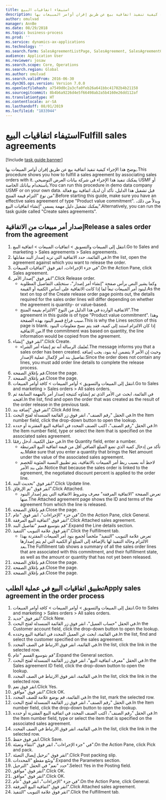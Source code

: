 ```yaml
---
title: استيفاء اتفاقيات البيع
description: يوضح هذا الإجراء كيفية تنفيذ اتفاقية بيع عن طريق إقران أوامر المبيعات بها.
author: omulvad
manager: AnnBe
ms.date: 08/29/2018
ms.topic: business-process
ms.prod: ''
ms.service: dynamics-ax-applications
ms.technology: ''
ms.search.form: SalesAgreementListPage, SalesAgreement, SalesAgreementGenerateReleaseOrder, SalesTableListPage, SalesTable, AgreementLine, SalesCreateOrder,  SalesEditLines
audience: Application User
ms.reviewer: josaw
ms.search.scope: Core, Operations
ms.search.region: Global
ms.author: omulvad
ms.search.validFrom: 2016-06-30
ms.dyn365.ops.version: Version 7.0.0
ms.openlocfilehash: a7549d0c2a3cfa0feb26a641bbc41702b4b21158
ms.sourcegitcommit: 8b4b6a9226d4e5f66498ab2a5b4160e26dd112af
ms.translationtype: HT
ms.contentlocale: ar-SA
ms.lasthandoff: 08/01/2019
ms.locfileid: "1833944"
---
```

# <a name="fulfill-sales-agreements"></a><span data-ttu-id="c5072-103">استيفاء اتفاقيات البيع</span><span class="sxs-lookup"><span data-stu-id="c5072-103">Fulfill sales agreements</span></span>

[!include [task guide banner](../../includes/task-guide-banner.md)]

<span data-ttu-id="c5072-104">يوضح هذا الإجراء كيفية تنفيذ اتفاقية بيع عن طريق إقران أوامر المبيعات بها.</span><span class="sxs-lookup"><span data-stu-id="c5072-104">This procedure shows you how to fulfill a sales agreement by associating sales orders with it.</span></span> <span data-ttu-id="c5072-105">يمكنك تنفيذ هذا الإجراء في شركة بيانات العرض التوضيحي USMF أو باستخدام بياناتك الخاصة.</span><span class="sxs-lookup"><span data-stu-id="c5072-105">You can run this procedure in demo data company USMF or on your own data.</span></span> <span data-ttu-id="c5072-106">قبل تشغيل هذا الدليل، تأكد أن لديك اتفاقية بيع فعالة من نوع "التزام قيمة المنتج".</span><span class="sxs-lookup"><span data-stu-id="c5072-106">Before starting this guide, make sure you have an effective sales agreement of type "Product value commitment".</span></span> <span data-ttu-id="c5072-107">وبدلاً من ذلك، يمكنك تشغيل دليل مهمة يسمى "إنشاء اتفاقيات البيع".</span><span class="sxs-lookup"><span data-stu-id="c5072-107">Alternatively, you can run the task guide called "Create sales agreements".</span></span>  




## <a name="release-a-sales-order-from-the-agreement"></a><span data-ttu-id="c5072-108">إصدار أمر مبيعات من الاتفاقية</span><span class="sxs-lookup"><span data-stu-id="c5072-108">Release a sales order from the agreement</span></span>
1. <span data-ttu-id="c5072-109">انتقل إلى المبيعات والتسويق > اتفاقيات المبيعات > اتفاقية البيع.</span><span class="sxs-lookup"><span data-stu-id="c5072-109">Go to Sales and marketing > Sales agreements > Sales agreements.</span></span>
2. <span data-ttu-id="c5072-110">في القائمة، حدد الاتفاقية التي تريد إصدار البند مقابلها.</span><span class="sxs-lookup"><span data-stu-id="c5072-110">In the list, open the agreement against which you want to release the order.</span></span>
3. <span data-ttu-id="c5072-111">في جزء الإجراءات، انقر فوق "اتفاقيات المبيعات".</span><span class="sxs-lookup"><span data-stu-id="c5072-111">On the Action Pane, click Sales agreement.</span></span>
4. <span data-ttu-id="c5072-112">انقر فوق "إصدار الأمر".</span><span class="sxs-lookup"><span data-stu-id="c5072-112">Click Release order.</span></span>
    * <span data-ttu-id="c5072-113">وكما يشير النص برأس صفحة "إنشاء أمر إصدار"، ستختلف التفاصيل المطلوبة لبنود أمر المبيعات تبعاً لما إذا كانت الاتفاقية على أساس الكمية أو القيمة.</span><span class="sxs-lookup"><span data-stu-id="c5072-113">As the text on top of the  Create release order page points out, the details required for the sales order lines will differ depending on whether the agreement is quantity- or value-based.</span></span>  
    * <span data-ttu-id="c5072-114">الاتفاقية الواردة في هذا الدليل من النوع "الالتزام بقيمة المنتج".</span><span class="sxs-lookup"><span data-stu-id="c5072-114">The agreement in this guide is of type "Product value commitment".</span></span> <span data-ttu-id="c5072-115">وهذا سبب فراغ قسم البنود بهذه الصفحة.</span><span class="sxs-lookup"><span data-stu-id="c5072-115">This is why the Lines section of this page is blank.</span></span> <span data-ttu-id="c5072-116">إذا كان الالتزام استند إلى كمية، فقد يتم نسخ معلومات البنود من الاتفاقية.</span><span class="sxs-lookup"><span data-stu-id="c5072-116">If the commitment was based on quantity, the line information would be copied from the agreement.</span></span>  
5. <span data-ttu-id="c5072-117">انقر فوق "إنشاء".</span><span class="sxs-lookup"><span data-stu-id="c5072-117">Click Create.</span></span>
    * <span data-ttu-id="c5072-118">تُعلمك الرسالة أنه تم إنشاء أمر الشراء.</span><span class="sxs-lookup"><span data-stu-id="c5072-118">The message informs you that a sales order has been created.</span></span> <span data-ttu-id="c5072-119">وحيث إن الأمر لا يتضمن أية بنود، يجب إضافة تفاصيل بند أمر لإكمال عملية الإصدار.</span><span class="sxs-lookup"><span data-stu-id="c5072-119">Since the order does not contain any lines, you must add order line details to complete the release process.</span></span>   
6. <span data-ttu-id="c5072-120">قم بإغلاق الصفحة.</span><span class="sxs-lookup"><span data-stu-id="c5072-120">Close the page.</span></span>
7. <span data-ttu-id="c5072-121">قم بإغلاق الصفحة.</span><span class="sxs-lookup"><span data-stu-id="c5072-121">Close the page.</span></span>
8. <span data-ttu-id="c5072-122">انتقل إلى المبيعات والتسويق > أوامر المبيعات > كافة أوامر المبيعات.</span><span class="sxs-lookup"><span data-stu-id="c5072-122">Go to Sales and marketing > Sales orders > All sales orders.</span></span>
9. <span data-ttu-id="c5072-123">في القائمة، ابحث عن الأمر الذي تم إنشاؤه كنتيجة إصدار أمر بالمهمة السابقة ثم افتحه.</span><span class="sxs-lookup"><span data-stu-id="c5072-123">In the list, find and open the order that was created as the result of the order release in the previous task.</span></span>
10. <span data-ttu-id="c5072-124">انقر فوق "إضافة بند".</span><span class="sxs-lookup"><span data-stu-id="c5072-124">Click Add line.</span></span>
11. <span data-ttu-id="c5072-125">في الحقل "رقم الصنف"، انقر فوق زر القائمة المنسدلة لفتح البحث.</span><span class="sxs-lookup"><span data-stu-id="c5072-125">In the Item number field, click the drop-down button to open the lookup.</span></span>
12. <span data-ttu-id="c5072-126">في الحقل "رقم الصنف"، اكتب الصنف المحدد في اتفاقية البيع المقترنة أو حدده.</span><span class="sxs-lookup"><span data-stu-id="c5072-126">In the Item number field, type or select the item that is specified on the associated sales agreement.</span></span>
13. <span data-ttu-id="c5072-127">في حقل الكمية، أدخل رقمًا.</span><span class="sxs-lookup"><span data-stu-id="c5072-127">In the Quantity field, enter a number.</span></span>
    * <span data-ttu-id="c5072-128">تأكد من إدخال كمية الذي تضع المبلغ الصافي أقل من قيمة اتفاقية البيع المرتبطة به.</span><span class="sxs-lookup"><span data-stu-id="c5072-128">Make sure that you enter a quantity that brings the Net amount under the value of the associated sales agreement.</span></span>  
    * <span data-ttu-id="c5072-129">لاحظ أنه بسبب ربط أمر المبيعات بالاتفاقية، يتم تطبيق النسبة المئوية للخصم على بند الأمر.</span><span class="sxs-lookup"><span data-stu-id="c5072-129">Notice that because the sales order is linked to the agreement, the negotiated discount percent is applied to the order line.</span></span>  
14. <span data-ttu-id="c5072-130">انقر فوق "تحديث البند".</span><span class="sxs-lookup"><span data-stu-id="c5072-130">Click Update line.</span></span>
15. <span data-ttu-id="c5072-131">انقر فوق "تم الإرفاق".</span><span class="sxs-lookup"><span data-stu-id="c5072-131">Click Attached.</span></span>
    * <span data-ttu-id="c5072-132">تعرض الصفحة "الاتفاقية المرفقة" معرف وشروط الاتفاقية التي يتم إصدار البنود منها.</span><span class="sxs-lookup"><span data-stu-id="c5072-132">The Attached agreement page shows the ID and terms of the agreement from which the line is released.</span></span>  
16. <span data-ttu-id="c5072-133">قم بإغلاق الصفحة.</span><span class="sxs-lookup"><span data-stu-id="c5072-133">Close the page.</span></span>
17. <span data-ttu-id="c5072-134">في جزء "الإجراءات"، انقر فوق "عام".</span><span class="sxs-lookup"><span data-stu-id="c5072-134">On the Action Pane, click General.</span></span>
18. <span data-ttu-id="c5072-135">انقر فوق "اتفاقية البيع المرفقة".</span><span class="sxs-lookup"><span data-stu-id="c5072-135">Click Attached sales agreement.</span></span>
19. <span data-ttu-id="c5072-136">قم بتوسيع قسم "تفاصيل البند".</span><span class="sxs-lookup"><span data-stu-id="c5072-136">Expand the Line details section.</span></span>
20. <span data-ttu-id="c5072-137">انقر فوق علامة التبويب "التنفيذ".</span><span class="sxs-lookup"><span data-stu-id="c5072-137">Click the Fulfillment tab.</span></span>
    * <span data-ttu-id="c5072-138">تعرض علامة التبويب "التنفيذ" ملخصاً لجميع بنود أمر المبيعات المقترنة بهذا الالتزام وحالة التنفيذ لها بالإضافة إلى المبلغ أو الكمية التي لم يتم إصدارها بعد.</span><span class="sxs-lookup"><span data-stu-id="c5072-138">The Fulfillment tab shows a summary of all the sales order lines that are associated with this commitment, and their fulfillment state, as well as the amount or quantity that has not yet been released.</span></span>   
21. <span data-ttu-id="c5072-139">قم بإغلاق الصفحة.</span><span class="sxs-lookup"><span data-stu-id="c5072-139">Close the page.</span></span>
22. <span data-ttu-id="c5072-140">قم بإغلاق الصفحة.</span><span class="sxs-lookup"><span data-stu-id="c5072-140">Close the page.</span></span>
23. <span data-ttu-id="c5072-141">قم بإغلاق الصفحة.</span><span class="sxs-lookup"><span data-stu-id="c5072-141">Close the page.</span></span>

## <a name="apply-sales-agreement-in-the-order-process"></a><span data-ttu-id="c5072-142">تطبيق اتفاقيات البيع في عملية الطلب</span><span class="sxs-lookup"><span data-stu-id="c5072-142">Apply sales agreement in the order process</span></span>
1. <span data-ttu-id="c5072-143">انتقل إلى المبيعات والتسويق > أوامر المبيعات > كافة أوامر المبيعات.</span><span class="sxs-lookup"><span data-stu-id="c5072-143">Go to Sales and marketing > Sales orders > All sales orders.</span></span>
2. <span data-ttu-id="c5072-144">انقر فوق "جديد".</span><span class="sxs-lookup"><span data-stu-id="c5072-144">Click New.</span></span>
3. <span data-ttu-id="c5072-145">في الحقل "حساب العميل"، انقر فوق زر القائمة المنسدلة لفتح البحث.</span><span class="sxs-lookup"><span data-stu-id="c5072-145">In the Customer account field, click the drop-down button to open the lookup.</span></span>
4. <span data-ttu-id="c5072-146">في القائمة، ابحث عن العميل المحدد في اتفاقية البيع وحدده.</span><span class="sxs-lookup"><span data-stu-id="c5072-146">In the list, find and select the customer specified on the sales agreement.</span></span>
5. <span data-ttu-id="c5072-147">في القائمة، انقر فوق الارتباط في الصف المحدد.</span><span class="sxs-lookup"><span data-stu-id="c5072-147">In the list, click the link in the selected row.</span></span>
6. <span data-ttu-id="c5072-148">قم بتوسيع القسم "عام".</span><span class="sxs-lookup"><span data-stu-id="c5072-148">Expand the General section.</span></span>
7. <span data-ttu-id="c5072-149">في الحقل "معرف اتفاقية البيع"، انقر فوق زر القائمة المنسدلة لفتح البحث.</span><span class="sxs-lookup"><span data-stu-id="c5072-149">In the Sales agreement ID field, click the drop-down button to open the lookup.</span></span>
8. <span data-ttu-id="c5072-150">في القائمة، انقر فوق الارتباط في الصف المحدد.</span><span class="sxs-lookup"><span data-stu-id="c5072-150">In the list, click the link in the selected row.</span></span>
9. <span data-ttu-id="c5072-151">انقر فوق نعم.</span><span class="sxs-lookup"><span data-stu-id="c5072-151">Click Yes.</span></span>
10. <span data-ttu-id="c5072-152">انقر فوق "موافق".</span><span class="sxs-lookup"><span data-stu-id="c5072-152">Click OK.</span></span>
11. <span data-ttu-id="c5072-153">في القائمة، قم بوضع علامة للصف المحدد.</span><span class="sxs-lookup"><span data-stu-id="c5072-153">In the list, mark the selected row.</span></span>
12. <span data-ttu-id="c5072-154">في الحقل "رقم الصنف"، انقر فوق زر القائمة المنسدلة لفتح البحث.</span><span class="sxs-lookup"><span data-stu-id="c5072-154">In the Item number field, click the drop-down button to open the lookup.</span></span>
13. <span data-ttu-id="c5072-155">في الحقل "رقم الصنف"، اكتب الصنف المحدد في اتفاقية البيع المقترنة أو حدده.</span><span class="sxs-lookup"><span data-stu-id="c5072-155">In the Item number field, type or select the item that is specified on the associated sales agreement.</span></span>
14. <span data-ttu-id="c5072-156">في القائمة، انقر فوق الارتباط في الصف المحدد.</span><span class="sxs-lookup"><span data-stu-id="c5072-156">In the list, click the link in the selected row.</span></span>
15. <span data-ttu-id="c5072-157">انقر فوق حفظ.</span><span class="sxs-lookup"><span data-stu-id="c5072-157">Click Save.</span></span>
16. <span data-ttu-id="c5072-158">في "جزء الإجراءات"، انقر فوق "انتقاء وتعبئة‬".</span><span class="sxs-lookup"><span data-stu-id="c5072-158">On the Action Pane, click Pick and pack.</span></span>
17. <span data-ttu-id="c5072-159">انقر فوق "ترحيل إيصال التعبئة".</span><span class="sxs-lookup"><span data-stu-id="c5072-159">Click Post packing slip.</span></span>
18. <span data-ttu-id="c5072-160">وسّع مقطع "المحددات".</span><span class="sxs-lookup"><span data-stu-id="c5072-160">Expand the Parameters section.</span></span>
19. <span data-ttu-id="c5072-161">حدد "نعم" في الحقل "الترحيل".</span><span class="sxs-lookup"><span data-stu-id="c5072-161">Select Yes in the Posting field.</span></span>
20. <span data-ttu-id="c5072-162">انقر فوق "موافق".</span><span class="sxs-lookup"><span data-stu-id="c5072-162">Click OK.</span></span>
21. <span data-ttu-id="c5072-163">انقر فوق "موافق".</span><span class="sxs-lookup"><span data-stu-id="c5072-163">Click OK.</span></span>
22. <span data-ttu-id="c5072-164">في جزء "الإجراءات"، انقر فوق "عام".</span><span class="sxs-lookup"><span data-stu-id="c5072-164">On the Action Pane, click General.</span></span>
23. <span data-ttu-id="c5072-165">انقر فوق "اتفاقية البيع المرفقة".</span><span class="sxs-lookup"><span data-stu-id="c5072-165">Click Attached sales agreement.</span></span>
24. <span data-ttu-id="c5072-166">انقر فوق علامة التبويب "التنفيذ".</span><span class="sxs-lookup"><span data-stu-id="c5072-166">Click the Fulfillment tab.</span></span>

